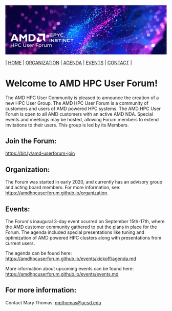 <img src="images/Smaller-AMDHPCUserTraining_header.png" alt="Comet Rack View" width="700px" />



| [HOME](README.md) | [ORGANIZATION](organization.md) | [AGENDA](agenda.md)  | [EVENTS](events/readme.md) | [CONTACT](contact.md) |


# Welcome to AMD HPC User Forum!

The AMD HPC User Community is pleased to announce the creation of a new HPC User Group.  The AMD HPC User Forum is a community of customers and users of AMD powered HPC systems.  The AMD HPC User Forum is open to all AMD customers with an active AMD NDA.  Special events and meetings may be hosted, allowing Forum members to extend invitations to their users.  This group is led by its Members.

## Join the Forum:
https://bit.ly/amd-userforum-join

## Organization:
The Forum was started in early 2020, and currently has an advisory group and acting board members. For more information, see: https://amdhpcuserforum.github.io/organization.

## Events:
The Forum's inaugural 3-day event ocurred on September 15th-17th, where the AMD customer community gathered to put the plans in place for the Forum. The agenda included special presentations like tuning and optimization of AMD powered HPC clusters along with presentations from current users.

The agenda can be found here: https://amdhpcuserforum.github.io/events/kickoff/agenda.md

More information about upcoming events can be found here:  https://amdhpcuserforum.github.io/events/events.md

## For more  information: 
Contact Mary Thomas: mpthomas@ucsd.edu



